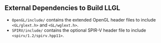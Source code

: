 External Dependencies to Build LLGL
-----------------------------------

* `OpenGL/include/` contains the extended OpenGL header files to include `<GL/glext.h>` and `<GL/wglext.h>`.
* `SPIRV/include/` contains the optional SPIR-V header file to include `<spirv/1.2/spirv.hpp11>`.
